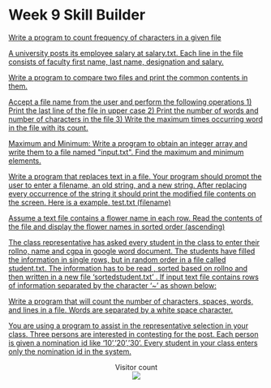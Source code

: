 # Week 9 Skill Builder

[Write a program to count frequency of characters in a given file](https://github.com/atharva-narkhede/Python/blob/main/Week%209/Skill%20Builder/count_frequency.py)

[A university posts its employee salary at salary.txt. Each line in the file consists of faculty first name, last name, designation and salary.](https://github.com/atharva-narkhede/Python/blob/main/Week%209/Skill%20Builder/university_employee.py)

[Write a program to compare two files and print the common contents in them.](https://github.com/atharva-narkhede/Python/blob/main/Week%209/Skill%20Builder/compare%26print_common_content.py)

[Accept a file name from the user and perform the following operations 1) Print the last line of the file in upper case 2) Print the number of words and number of characters in the file 3) Write the maximum times occurring word in the file with its count.](https://github.com/atharva-narkhede/Python/blob/main/Week%209/Skill%20Builder/accept_file_name.py)

[Maximum and Minimum: Write a program to obtain an integer array and write them to a file named "input.txt". Find the maximum and minimum elements.](https://github.com/atharva-narkhede/Python/blob/main/Week%209/Skill%20Builder/Maximum_and_Minimum.py)

[Write a program that replaces text in a file. Your program should prompt the user to enter a filename, an old string, and a new string. After replacing every occurrence of the string it should print the modified file contents on the screen. Here is a example. test.txt (filename)](https://github.com/atharva-narkhede/Python/blob/main/Week%209/Skill%20Builder/text_in_file.py)

[Assume a text file contains a flower name in each row. Read the contents of the file and display the flower names in sorted order (ascending)](https://github.com/atharva-narkhede/Python/blob/main/Week%209/Skill%20Builder/flowers.py)

[The class representative has asked every student in the class to enter their rollno, name and cgpa in google word document. The students have filled the information in single rows, but in random order in a file called student.txt. The information has to be read , sorted based on rollno and then written in a new file ‘sortedstudent.txt’ . If input text file contains rows of information separated by the character ‘~’ as shown below:](https://github.com/atharva-narkhede/Python/blob/main/Week%209/Skill%20Builder/class_representative.py)

[Write a program that will count the number of characters, spaces, words, and lines in a file. Words are separated by a white space character.](https://github.com/atharva-narkhede/Python/blob/main/Week%209/Skill%20Builder/count_char_spaces_words.py)

[You are using a program to assist in the representative selection in your class. Three persons are interested in contesting for the post. Each person is given a nomination id like ‘10’,’20’,’30’. Every student in your class enters only the nomination id in the system. ](https://github.com/atharva-narkhede/Python/blob/main/Week%209/Skill%20Builder/representative_selection.py)


<p align="center"> 
  Visitor count<br>
  <img src="https://profile-counter.glitch.me/atharva-narkhede-pythonw9sb/count.svg" />
</p>
